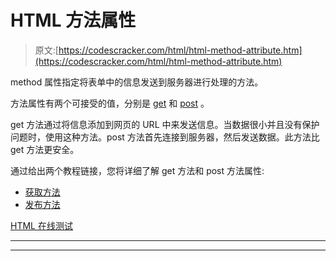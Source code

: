 # HTML 方法属性

> 原文:[https://codescracker.com/html/html-method-attribute.htm](https://codescracker.com/html/html-method-attribute.htm)

method 属性指定将表单中的信息发送到服务器进行处理的方法。

方法属性有两个可接受的值，分别是 [get](/html/html-get-method.htm) 和 [post](/html/html-post-method.htm) 。

get 方法通过将信息添加到网页的 URL 中来发送信息。当数据很小并且没有保护问题时，使用这种方法。post 方法首先连接到服务器，然后发送数据。此方法比 get 方法更安全。

通过给出两个教程链接，您将详细了解 get 方法和 post 方法属性:

*   [获取方法](/html/html-get-method.htm)
*   [发布方法](/html/html-post-method.htm)

[HTML 在线测试](/exam/showtest.php?subid=4)

* * *

* * *